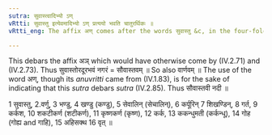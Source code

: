 ```yaml
---
sutra: सुवास्त्वादिभ्यो ऽण्
vRtti: सुवास्तु इत्येवमादिभ्यो ऽण् प्रत्ययो भवति चातुरर्थिकः ॥
vRtti_eng: The affix अण् comes after the words सुवास्तु &c, in the four-fold sense.

---
```

This debars the affix अञ् which would have otherwise come by (IV.2.71) and (IV.2.73). Thus सुवास्तोरदूरभवं नगरं = सौवास्तवम् ॥ So also वार्णवम् ॥ The use of the word अण्, though its _anuvritti_ came from (IV.1.83), is for the sake of indicating that this _sutra_ debars _sutra_ (IV.2.85). Thus सौवास्तवी नदी ॥

1 सुवास्तु, 2.वर्णु, 3 भण्डु, 4 खण्डु (कण्डु), 5 सेवालिन् (सेचालिन्), 6 कर्पूरिन् 7 शिखण्डिन्, 8 गर्त, 9 कर्कश, 10 शकटीकर्ण (शटीकर्ण), 11 कृष्णकर्ण (कृष्ण), 12 कर्क, 13 ककन्धुमती (कर्कन्धू), 14 गोह (गोह्य and गाहि), 15 अहिसक्थ 16 वृत् ॥